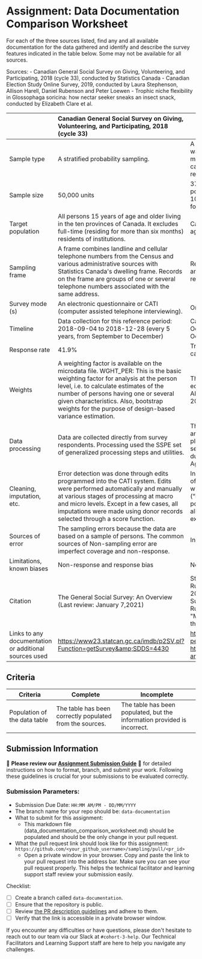 # Assignment: Data Documentation Comparison Worksheet

For each of the three sources listed, find any and all available documentation for the data gathered and identify and describe the survey features indicated in the table below. Some may not be available for all sources.

Sources: - Canadian General Social Survey on Giving, Volunteering, and Participating, 2018 (cycle 33), conducted by Statistics Canada - Canadian Election Study Online Survey, 2019, conducted by Laura Stephenson, Allison Harell, Daniel Rubenson and Peter Loewen - Trophic niche flexibility in Glossophaga soricina: how nectar seeker sneaks an insect snack, conducted by Elizabeth Clare et al.

|                                                       | Canadian General Social Survey on Giving, Volunteering, and Participating, 2018 (cycle 33) | Canadian Election Study Online Survey, 2019 | Trophic niche flexibility in Glossophaga soricina: how nectar seeker sneaks an insect snack |
|----------------|:--------------------|----------------|---------------------|
| Sample type | A stratified probability sampling. | A stratified probability sampling. The sample was composed of a two-wave panel with a modified rolling-cross section during the campaign period and a post-election recontact wave. | N/A This is not a survey. |
| Sample size | 50,000 units |37,822 members of the Canadian general population for Campaign Period Survey and 10,340 individuals from the first Survey - for Post-election survey. | N/A This is not a survey. | 
| Target population | All persons 15 years of age and older living in the ten provinces of Canada. It excludes full-time (residing for more than six months) residents of institutions.| Canadian citizens and permanent residents, aged 18 or older. | N/A This is not a survey. |
| Sampling frame | A frame combines landline and cellular telephone numbers from the Census and various administrative sources with Statistics Canada's dwelling frame. Records on the frame are groups of one or several telephone numbers associated with the same address. | Respondents needed to be aged 18 or over and Canadian citizens or permanent residents. | N/A This is not a survey. |
| Survey mode (s) | An electronic questionnaire or CATI (computer assisted telephone interviewing). | Online survey | N/A This is not a survey. |
|Timeline | Data collection for this reference period: 2018-09-04 to 2018-12-28 (every 5 years, from September to December) | Campaign Period Survey: September 13th to October 21st, 2019. Post-election survey: October 24th to November 11th, 2019 | N/A This is not a survey. |
| Response rate | 41.9% | Traditional response rates cannot be calculated for online samples. | N/A This is not a survey. |
| Weights | A weighting factor is available on the microdata file. WGHT_PER: This is the basic weighting factor for analysis at the person level, i.e. to calculate estimates of the number of persons having one or several given characteristics. Also, bootstrap weights for the purpose of design-based variance estimation. | The weights are based upon age, gender, education and province census distributions. All population data were taken from the 2016 Canadian census. | N/A This is not a survey. |
| Data processing | Data are collected directly from survey respondents. Processing used the SSPE set of generalized processing steps and utilities. | The survey responses will be collected anonymously through a secure online survey platform called Qualtrics. - Recoding sensetive information. - Removing dublicates and other errors. - Data Aggregation | N/A This is not a survey. |
| Cleaning, imputation, etc. | Error detection was done through edits programmed into the CATI system. Edits were performed automatically and manually at various stages of processing at macro and micro levels. Except in a few cases, all imputations were made using donor records selected through a score function. | Incomplete responses, duplicate responses of previous respondents, speeders, those who “straight-lined” grid questions (“straightliners”), and respondents whose postal code didn’t match their province have all been removed from the data file, and are excluded from numbers reported. | N/A This is not a survey. |
| Sources of error | The sampling errors because the data are based on a sample of persons. The common sources of Non-sampling error are imperfect coverage and non-response. | Incompleted, dublicated responses | N/A This is not a survey. |
| Limitations, known biases | Non-response and response bias | Non-response and response bias | N/A This is not a survey. |
| Citation | The General Social Survey: An Overview (Last review: January 7,2021) | Stephenson, Laura B., Allison Harell, Daniel Rubenson and Peter John Loewen. The 2019 Canadian Election Study – Online Survey; Stephenson, Laura; Harell, Allison; Rubenson, Daniel; and Loewen, Peter John, "Measuring Preferences and Behaviours in the 2019 Canadian Election Study" (2021) | Trophic niche flexibility in Glossophaga soricina: how a nectar seeker sneaks an insect snack Elizabeth L. Clare, Holger R. Goerlitz, Violaine A. Drapeau, Marc W. Holderied, Amanda M. Adams, Juliet Nagel, Elizabeth R. Dumont, Paul D. N. Hebert, M. Brock Fenton |
| Links to any documentation or additional sources used | https://www23.statcan.gc.ca/imdb/p2SV.pl?Function=getSurvey&amp;SDDS=4430 | https://dataverse.harvard.edu/dataset.xhtml?persistentId=doi:10.7910/DVN/DUS88V, https://ir.lib.uwo.ca/cgi/viewcontent.cgi?article=1004&context=cdem_publications | https://besjournals.onlinelibrary.wiley.com/doi/full/10.1111/1365-2435.12192|

## Criteria

|Criteria|Complete|Incomplete|
|--------|----|----|
|Population of the data table|The table has been correctly populated from the sources.|The table has been populated, but the information provided is incorrect.|

## Submission Information

🚨 **Please review our [Assignment Submission Guide](https://github.com/UofT-DSI/onboarding/blob/main/onboarding_documents/submissions.md)** 🚨 for detailed instructions on how to format, branch, and submit your work. Following these guidelines is crucial for your submissions to be evaluated correctly.

### Submission Parameters:
* Submission Due Date: `HH:MM AM/PM - DD/MM/YYYY`
* The branch name for your repo should be: `data-documentation`
* What to submit for this assignment:
     * This markdown file (data_documentation_comparison_worksheet.md) should be populated and should be the only change in your pull request.
* What the pull request link should look like for this assignment: `https://github.com/<your_github_username>/sampling/pull/<pr_id>`
     * Open a private window in your browser. Copy and paste the link to your pull request into the address bar. Make sure you can see your pull request properly. This helps the technical facilitator and learning support staff review your submission easily.

Checklist:
- [ ] Create a branch called `data-documentation`.
- [ ] Ensure that the repository is public.
- [ ] Review [the PR description guidelines](https://github.com/UofT-DSI/onboarding/blob/main/onboarding_documents/submissions.md#guidelines-for-pull-request-descriptions) and adhere to them.
- [ ] Verify that the link is accessible in a private browser window.

If you encounter any difficulties or have questions, please don't hesitate to reach out to our team via our Slack at `#cohort-3-help`. Our Technical Facilitators and Learning Support staff are here to help you navigate any challenges.
